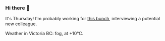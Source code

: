 ### Hi there :wave:

It's Thursday! I'm probably working for [this bunch](https://github.com/kohofinancial), interviewing a potential new colleague.

Weather in Victoria BC: fog, at +10°C.
